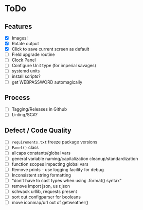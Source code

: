# ToDo
## Features
- [x] Images!
- [x] Rotate output
- [x] Click to save current screen as default
- [ ] Field upgrade routine
- [ ] Clock Panel
- [ ] Configure Unit type (for imperial savages)
- [ ] systemd units
- [ ] install scripts?
- [ ] get WEBPASSWORD automagically

## Process
- [ ] Tagging/Releases in Github
- [ ] Linting/SCA?

## Defect / Code Quality
- [ ] `requirements.txt` freeze package versions
- [ ] `Panel()` class
- [ ] allcaps constants/global vars
- [ ] general variable naming/capitalization cleanup/standardization
- [ ] function scopes impacting global vars
- [ ] Remove prints - use logging facility for debug
- [ ] Inconsistent string formatting
- [ ] "don't have to cast types when using .format() syntax"
- [ ] remove import json, us r.json
- [ ] schwack urllib, requests present
- [ ] sort out configparser for booleans
- [ ] move iconmap/url out of getweather()